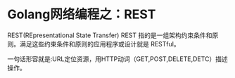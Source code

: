 # Golang网络编程之：REST
REST(REpresentational State Transfer)
REST 指的是一组架构约束条件和原则。满足这些约束条件和原则的应用程序或设计就是 RESTful。

一句话形容就是:URL定位资源，用HTTP动词（GET,POST,DELETE,DETC）描述操作。
